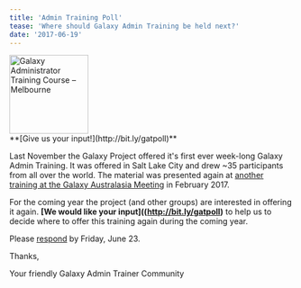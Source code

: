 ```yaml
---
title: 'Admin Training Poll'
tease: 'Where should Galaxy Admin Training be held next?'
date: '2017-06-19'
---
```


<div class="right"><img src="/images/logos/game2017-admin-training-logo.png" alt="Galaxy Administrator Training Course – Melbourne"  width="140" />
<div class="center">**[Give us your input!](http://bit.ly/gatpoll)**</div>
</div>

Last November the Galaxy Project offered it's first ever week-long Galaxy Admin Training.  It was offered in Salt Lake City and drew ~35 participants from all over the world.  The material was presented again at [another training at the Galaxy Australasia Meeting](https://www.embl-abr.org.au/game2017/training-for-admin-workshop/) in February 2017.

For the coming year the project (and other groups) are interested in offering it again.  **[We would like your input]((http://bit.ly/gatpoll)** to help us to decide where to offer this training again during the coming year.

Please [respond](http://bit.ly/gatpoll) by Friday, June 23.

Thanks,

Your friendly Galaxy Admin Trainer Community

